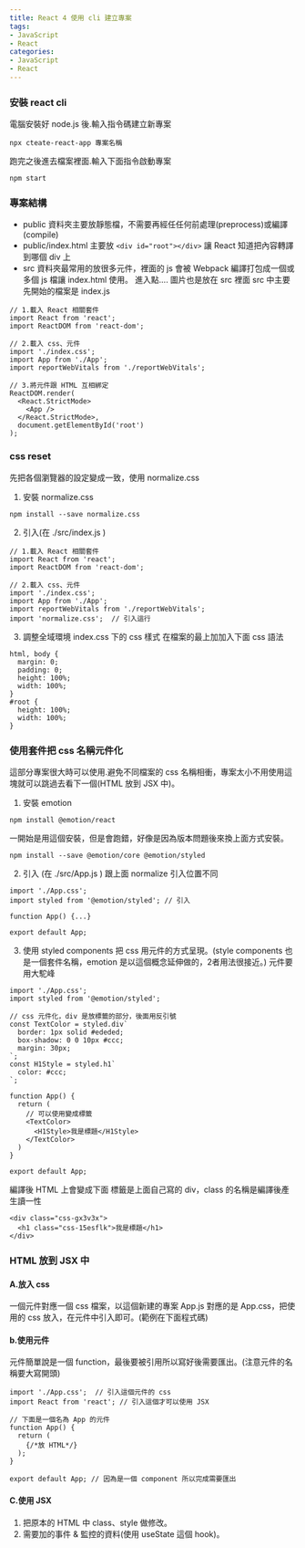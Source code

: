 ```yaml
---
title: React 4 使用 cli 建立專案
tags: 
- JavaScript
- React
categories:
- JavaScript
- React
---
```

### 安裝 react cli
電腦安裝好 node.js 後.輸入指令碼建立新專案
```
npx cteate-react-app 專案名稱
```

跑完之後進去檔案裡面.輸入下面指令啟動專案
```
npm start
```
### 專案結構
- public 資料夾主要放靜態檔，不需要再經任任何前處理(preprocess)或編譯(compile)
- public/index.html 主要放 ```<div id="root"></div>``` 讓 React 知道把內容轉譯到哪個 div 上
- src 資料夾最常用的放很多元件，裡面的 js 會被 Webpack 編譯打包成一個或多個 js 檔讓 index.html 使用。
進入點....
圖片也是放在 src 裡面
src 中主要先開始的檔案是 index.js
```
// 1.載入 React 相關套件
import React from 'react';
import ReactDOM from 'react-dom';

// 2.載入 css、元件
import './index.css';
import App from './App';
import reportWebVitals from './reportWebVitals';

// 3.將元件跟 HTML 互相綁定
ReactDOM.render(
  <React.StrictMode>
    <App />
  </React.StrictMode>,
  document.getElementById('root')
);
```

### css reset
先把各個瀏覽器的設定變成一致，使用 normalize.css
1. 安裝 normalize.css
```
npm install --save normalize.css
```

2. 引入(在 ./src/index.js )
```
// 1.載入 React 相關套件
import React from 'react';
import ReactDOM from 'react-dom';

// 2.載入 css、元件
import './index.css';
import App from './App';
import reportWebVitals from './reportWebVitals';
import 'normalize.css';  // 引入這行
```

3. 調整全域環境 index.css 下的 css 樣式
在檔案的最上加加入下面 css 語法
```
html, body {
  margin: 0;
  padding: 0;
  height: 100%;
  width: 100%;
}
#root {
  height: 100%;
  width: 100%;
}
```

### 使用套件把 css 名稱元件化
這部分專案很大時可以使用.避免不同檔案的 css 名稱相衝，專案太小不用使用這塊就可以跳過去看下一個(HTML 放到 JSX 中)。

1. 安裝 emotion
```
npm install @emotion/react
```

一開始是用這個安裝，但是會跑錯，好像是因為版本問題後來換上面方式安裝。
```
npm install --save @emotion/core @emotion/styled
```

2. 引入 (在 ./src/App.js ) 
跟上面 normalize 引入位置不同
```
import './App.css';
import styled from '@emotion/styled'; // 引入

function App() {...}

export default App;
```

3. 使用 styled components
把 css 用元件的方式呈現。(style components 也是一個套件名稱，emotion 是以這個概念延伸做的，2者用法很接近。)
元件要用大駝峰
```
import './App.css';
import styled from '@emotion/styled';

// css 元件化，div 是放標籤的部分，後面用反引號
const TextColor = styled.div`
  border: 1px solid #ededed;
  box-shadow: 0 0 10px #ccc;
  margin: 30px;
`;
const H1Style = styled.h1`
  color: #ccc;
`;

function App() {
  return (
    // 可以使用變成標籤
    <TextColor> 
      <H1Style>我是標題</H1Style>
    </TextColor>
  )
}

export default App;
```

編譯後 HTML 上會變成下面
標籤是上面自己寫的 div，class 的名稱是編譯後產生讀一性
```
<div class="css-gx3v3x">
  <h1 class="css-15esflk">我是標題</h1>
</div>
```

### HTML 放到 JSX 中
#### A.放入 css
一個元件對應一個 css 檔案，以這個新建的專案 App.js 對應的是 App.css，把使用的 css 放入，在元件中引入即可。(範例在下面程式碼)

#### b.使用元件
元件簡單說是一個 function，最後要被引用所以寫好後需要匯出。(注意元件的名稱要大寫開頭)
```
import './App.css';  // 引入這個元件的 css
import React from 'react'; // 引入這個才可以使用 JSX

// 下面是一個名為 App 的元件
function App() {
  return (
    {/*放 HTML*/}
  );
}

export default App; // 因為是一個 component 所以完成需要匯出
```
#### C.使用 JSX
1. 把原本的 HTML 中 class、style 做修改。
2. 需要加的事件 & 監控的資料(使用 useState 這個 hook)。






